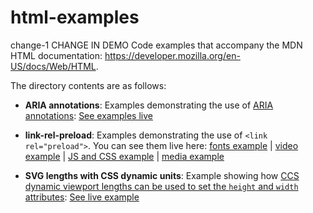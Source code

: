# html-examples
change-1
CHANGE IN DEMO
Code examples that accompany the MDN HTML documentation: https://developer.mozilla.org/en-US/docs/Web/HTML.

The directory contents are as follows:

* **ARIA annotations**: Examples demonstrating the use of [ARIA annotations](https://wiki.developer.mozilla.org/en-US/docs/Web/Accessibility/ARIA/Annotations): [See examples live](https://mdn.github.io/html-examples/aria-annotations/) 

* **link-rel-preload**: Examples demonstrating the use of <code>&lt;link rel="preload"&gt;</code>. You can see them live here: [fonts example](https://mdn.github.io/html-examples/link-rel-preload/fonts/) | [video example](https://mdn.github.io/html-examples/link-rel-preload/video/) | [JS and CSS example](https://mdn.github.io/html-examples/link-rel-preload/js-and-css/) | [media example](https://mdn.github.io/html-examples/link-rel-preload/media/)

* **SVG lengths with CSS dynamic units**: Example showing how [CCS dynamic viewport lengths can be used to set the `height` and `width` attributes](https://developer.mozilla.org/en-US/docs/Web/SVG/Element/svg#using_dynamic_viewport_lengths): [See live example](https://mdn.github.io/html-examples/svg-dynamic-lengths)
